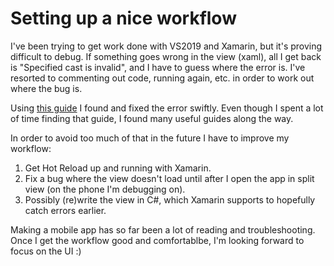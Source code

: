 # Setting up a nice workflow

I've been trying to get work done with VS2019 and Xamarin, but it's proving difficult to debug. If something goes wrong in the view (xaml), all I get back is "Specified cast is invalid", and I have to guess where the error is. I've resorted to commenting out code, running again, etc. in order to work out where the bug is.

Using [this guide](https://www.mfractor.com/blogs/news/migrating-listview-to-collectionview-in-xamarin-forms-user-interface) I found and fixed the error swiftly. Even though I spent a lot of time finding that guide, I found many useful guides along the way.

In order to avoid too much of that in the future I have to improve my workflow:

1. Get Hot Reload up and running with Xamarin.
2. Fix a bug where the view doesn't load until after I open the app in split view (on the phone I'm debugging on).
3. Possibly (re)write the view in C\#, which Xamarin supports to hopefully catch errors earlier.

Making a mobile app has so far been a lot of reading and troubleshooting. Once I get the workflow good and comfortablbe, I'm looking forward to focus on the UI :)
